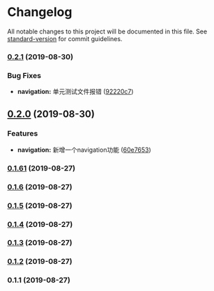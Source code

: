 # Changelog

All notable changes to this project will be documented in this file. See [standard-version](https://github.com/conventional-changelog/standard-version) for commit guidelines.

### [0.2.1](https://github.com/linwens/xue/compare/v0.2.0...v0.2.1) (2019-08-30)


### Bug Fixes

* **navigation:** 单元测试文件报错 ([92220c7](https://github.com/linwens/xue/commit/92220c7))

## [0.2.0](https://github.com/linwens/xue/compare/v0.1.61...v0.2.0) (2019-08-30)


### Features

* **navigation:** 新增一个navigation功能 ([60e7653](https://github.com/linwens/xue/commit/60e7653))

### [0.1.61](https://github.com/linwens/xue/compare/v0.1.6...v0.1.61) (2019-08-27)

### [0.1.6](https://github.com/linwens/xue/compare/v0.1.5...v0.1.6) (2019-08-27)

### [0.1.5](https://github.com/linwens/xue/compare/v0.1.4...v0.1.5) (2019-08-27)

### [0.1.4](https://github.com/linwens/xue/compare/v0.1.3...v0.1.4) (2019-08-27)

### [0.1.3](https://github.com/linwens/xue/compare/v0.1.2...v0.1.3) (2019-08-27)

### [0.1.2](https://github.com/linwens/xue/compare/v0.1.1...v0.1.2) (2019-08-27)

### 0.1.1 (2019-08-27)
